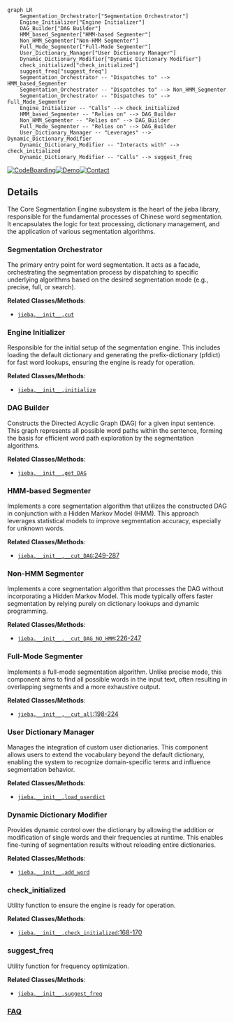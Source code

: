 ```mermaid
graph LR
    Segmentation_Orchestrator["Segmentation Orchestrator"]
    Engine_Initializer["Engine Initializer"]
    DAG_Builder["DAG Builder"]
    HMM_based_Segmenter["HMM-based Segmenter"]
    Non_HMM_Segmenter["Non-HMM Segmenter"]
    Full_Mode_Segmenter["Full-Mode Segmenter"]
    User_Dictionary_Manager["User Dictionary Manager"]
    Dynamic_Dictionary_Modifier["Dynamic Dictionary Modifier"]
    check_initialized["check_initialized"]
    suggest_freq["suggest_freq"]
    Segmentation_Orchestrator -- "Dispatches to" --> HMM_based_Segmenter
    Segmentation_Orchestrator -- "Dispatches to" --> Non_HMM_Segmenter
    Segmentation_Orchestrator -- "Dispatches to" --> Full_Mode_Segmenter
    Engine_Initializer -- "Calls" --> check_initialized
    HMM_based_Segmenter -- "Relies on" --> DAG_Builder
    Non_HMM_Segmenter -- "Relies on" --> DAG_Builder
    Full_Mode_Segmenter -- "Relies on" --> DAG_Builder
    User_Dictionary_Manager -- "Leverages" --> Dynamic_Dictionary_Modifier
    Dynamic_Dictionary_Modifier -- "Interacts with" --> check_initialized
    Dynamic_Dictionary_Modifier -- "Calls" --> suggest_freq
```

[![CodeBoarding](https://img.shields.io/badge/Generated%20by-CodeBoarding-9cf?style=flat-square)](https://github.com/CodeBoarding/CodeBoarding)[![Demo](https://img.shields.io/badge/Try%20our-Demo-blue?style=flat-square)](https://www.codeboarding.org/demo)[![Contact](https://img.shields.io/badge/Contact%20us%20-%20contact@codeboarding.org-lightgrey?style=flat-square)](mailto:contact@codeboarding.org)

## Details

The Core Segmentation Engine subsystem is the heart of the jieba library, responsible for the fundamental processes of Chinese word segmentation. It encapsulates the logic for text processing, dictionary management, and the application of various segmentation algorithms.

### Segmentation Orchestrator
The primary entry point for word segmentation. It acts as a facade, orchestrating the segmentation process by dispatching to specific underlying algorithms based on the desired segmentation mode (e.g., precise, full, or search).


**Related Classes/Methods**:

- <a href="https://github.com/fxsjy/jieba/blob/master/jieba/__init__.py" target="_blank" rel="noopener noreferrer">`jieba.__init__.cut`</a>


### Engine Initializer
Responsible for the initial setup of the segmentation engine. This includes loading the default dictionary and generating the prefix-dictionary (pfdict) for fast word lookups, ensuring the engine is ready for operation.


**Related Classes/Methods**:

- <a href="https://github.com/fxsjy/jieba/blob/master/jieba/__init__.py" target="_blank" rel="noopener noreferrer">`jieba.__init__.initialize`</a>


### DAG Builder
Constructs the Directed Acyclic Graph (DAG) for a given input sentence. This graph represents all possible word paths within the sentence, forming the basis for efficient word path exploration by the segmentation algorithms.


**Related Classes/Methods**:

- <a href="https://github.com/fxsjy/jieba/blob/master/jieba/__init__.py" target="_blank" rel="noopener noreferrer">`jieba.__init__.get_DAG`</a>


### HMM-based Segmenter
Implements a core segmentation algorithm that utilizes the constructed DAG in conjunction with a Hidden Markov Model (HMM). This approach leverages statistical models to improve segmentation accuracy, especially for unknown words.


**Related Classes/Methods**:

- <a href="https://github.com/fxsjy/jieba/blob/master/jieba/__init__.py#L249-L287" target="_blank" rel="noopener noreferrer">`jieba.__init__.__cut_DAG`:249-287</a>


### Non-HMM Segmenter
Implements a core segmentation algorithm that processes the DAG without incorporating a Hidden Markov Model. This mode typically offers faster segmentation by relying purely on dictionary lookups and dynamic programming.


**Related Classes/Methods**:

- <a href="https://github.com/fxsjy/jieba/blob/master/jieba/__init__.py#L226-L247" target="_blank" rel="noopener noreferrer">`jieba.__init__.__cut_DAG_NO_HMM`:226-247</a>


### Full-Mode Segmenter
Implements a full-mode segmentation algorithm. Unlike precise mode, this component aims to find all possible words in the input text, often resulting in overlapping segments and a more exhaustive output.


**Related Classes/Methods**:

- <a href="https://github.com/fxsjy/jieba/blob/master/jieba/__init__.py#L198-L224" target="_blank" rel="noopener noreferrer">`jieba.__init__.__cut_all`:198-224</a>


### User Dictionary Manager
Manages the integration of custom user dictionaries. This component allows users to extend the vocabulary beyond the default dictionary, enabling the system to recognize domain-specific terms and influence segmentation behavior.


**Related Classes/Methods**:

- <a href="https://github.com/fxsjy/jieba/blob/master/jieba/__init__.py" target="_blank" rel="noopener noreferrer">`jieba.__init__.load_userdict`</a>


### Dynamic Dictionary Modifier
Provides dynamic control over the dictionary by allowing the addition or modification of single words and their frequencies at runtime. This enables fine-tuning of segmentation results without reloading entire dictionaries.


**Related Classes/Methods**:

- <a href="https://github.com/fxsjy/jieba/blob/master/jieba/__init__.py" target="_blank" rel="noopener noreferrer">`jieba.__init__.add_word`</a>


### check_initialized
Utility function to ensure the engine is ready for operation.


**Related Classes/Methods**:

- <a href="https://github.com/fxsjy/jieba/blob/master/jieba/__init__.py#L168-L170" target="_blank" rel="noopener noreferrer">`jieba.__init__.check_initialized`:168-170</a>


### suggest_freq
Utility function for frequency optimization.


**Related Classes/Methods**:

- <a href="https://github.com/fxsjy/jieba/blob/master/jieba/__init__.py" target="_blank" rel="noopener noreferrer">`jieba.__init__.suggest_freq`</a>




### [FAQ](https://github.com/CodeBoarding/GeneratedOnBoardings/tree/main?tab=readme-ov-file#faq)